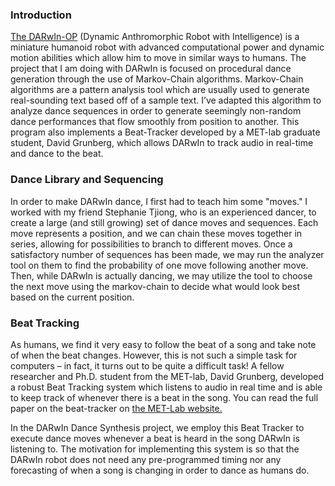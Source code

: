 ### Introduction
[The DARwIn-OP](http://www.romela.org/main/DARwIn_OP:_Open_Platform_Humanoid_Robot_for_Research_and_Education) (Dynamic Anthromorphic Robot with Intelligence) is a miniature humanoid robot with advanced computational power and dynamic motion abilities which allow him to move in similar ways to humans.   The project that I am doing with DARwIn is focused on procedural dance generation  through the use of Markov-Chain algorithms.  Markov-Chain algorithms are a pattern analysis tool which are usually used to generate real-sounding text based off of a sample text.  I’ve adapted this algorithm to analyze dance sequences in order to generate seemingly non-random dance performances that flow smoothly from position to another.  This program also implements a Beat-Tracker developed by a MET-lab graduate student, David Grunberg, which allows DARwIn to track audio in real-time and dance to the beat.

### Dance Library and Sequencing
In order to make DARwIn dance, I first had to teach him some \"moves.\"  I worked with my friend Stephanie Tjiong, who is an experienced dancer, to create a large (and still growing) set of dance moves and sequences.  Each move represents a position, and we can chain these moves together in series, allowing for possibilities to branch to different moves.  Once a satisfactory number of sequences has been made, we may run the analyzer tool on them to find the probability of one move following another move.  Then, while DARwIn is actually dancing, we may utilize the tool to choose the next move using the markov-chain to decide what would look best based on the current position.

### Beat Tracking
As humans, we find it very easy to follow the beat of a song and take note of when the beat changes.  However, this is not such a simple task for computers – in fact, it turns out to be quite a difficult task!  A fellow researcher and Ph.D. student from the MET-lab, David Grunberg, developed a robust Beat Tracking system which listens to audio in real time and is able to keep track of whenever there is a beat in the song.  You can read the full paper on the beat-tracker on [the MET-Lab website.](http://music.ece.drexel.edu/files/Navigation/Publications/iros2011.pdf)

In the DARwIn Dance Synthesis project, we employ this Beat Tracker to execute dance moves whenever a beat is heard in the song DARwIn is listening to.  The motivation for implementing this system is so that the DARwIn robot does not need any pre-programmed timing nor any forecasting of when a song is changing in order to dance as humans do.
